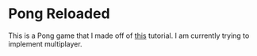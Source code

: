 <h1>Pong Reloaded</h1>
This is a Pong game that I made off of <a href="http://www.youtube.com/watch?v=E-CJYELJa88">this</a> tutorial.
I am currently trying to implement multiplayer.
